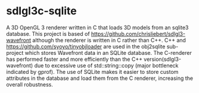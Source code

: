 # sdlgl3c-sqlite
A 3D OpenGL 3 renderer written in C that loads 3D models from an sqlite3 database.
This project is based of https://github.com/chrisliebert/sdlgl3-wavefront although the renderer
is written in C rather than C++. C++ and https://github.com/syoyo/tinyobjloader are used in the obj2sqlite
sub-project which stores Wavefront data in an SQLite database. The C-renderer has performed faster and more
efficiently than the C++ version(sdlgl3-wavefront) due to excessive use of std::string::copy (major bottleneck indicated by gprof).
The use of SQLite makes it easier to store custom attributes in the database
and load them from the C renderer, increasing the overall robustness.